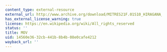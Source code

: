 ```yaml
---
content_type: external-resource
external_url: http://www.archive.org/download/MITRES21F.01S10_HIRAGANA_EXERCISES/6a5.mov
has_external_license_warning: true
license: https://en.wikipedia.org/wiki/All_rights_reserved
status: ''
title: MOV
uid: 14560e36-32cb-441b-8b4b-08e0cafe4212
wayback_url: ''
---
```

